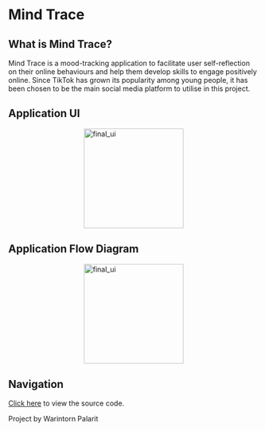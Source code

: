 # Mind Trace

## What is Mind Trace?
Mind Trace is a mood-tracking application to facilitate user self-reflection on their online behaviours and help them develop skills to engage positively online. Since TikTok has grown its popularity among young people, it has been chosen to be the main social media platform to utilise in this project.

## Application UI
<img alt="final_ui" src="https://github.com/wwplr/MindTrace/assets/98458713/5b077c1e-9949-438d-9cc8-e529940084b5" style="display: block; width: 200; height: auto; margin: 0 auto">

## Application Flow Diagram
<img alt="final_ui" src="https://github.com/wwplr/MindTrace/assets/98458713/3e7cf4f4-149e-499f-9a6f-9e01d1f3d025" style="display: block; width: 200; height: auto; margin: 0 auto">

## Navigation
[Click here](mind_trace/lib) to view the source code.

Project by Warintorn Palarit
